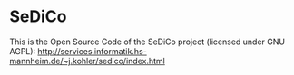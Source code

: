 SeDiCo
======

This is the Open Source Code of the SeDiCo project (licensed under GNU AGPL):
http://services.informatik.hs-mannheim.de/~j.kohler/sedico/index.html
